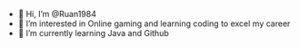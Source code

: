 - 👋 Hi, I’m @Ruan1984
- 👀 I’m interested in Online gaming and learning coding to excel my career
- 🌱 I’m currently learning Java and Github

<!---
Ruan1984/Ruan1984 is a ✨ special ✨ repository because its `README.md` (this file) appears on your GitHub profile.
You can click the Preview link to take a look at your changes.
--->
